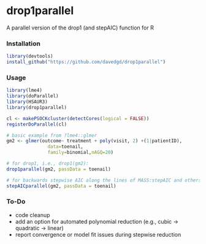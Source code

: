 # drop1parallel
A parallel version of the drop1 (and stepAIC) function for R

### Installation
```R
library(devtools)
install_github("https://github.com/davedgd/drop1parallel")
```

### Usage
```R
library(lme4)
library(doParallel)
library(HSAUR3)
library(drop1parallel)

cl <- makePSOCKcluster(detectCores(logical = FALSE))
registerDoParallel(cl)

# basic example from ?lme4::glmer
gm2 <- glmer(outcome~ treatment + poly(visit, 2) +(1|patientID),
               data=toenail,
               family=binomial,nAGQ=20)

# for drop1, i.e., drop1(gm2):
drop1parallel(gm2, passData = toenail)

# for backwards stepwise AIC along the lines of MASS:stepAIC and others:
stepAICparallel(gm2, passData = toenail)
```

### To-Do
- code cleanup
- add an option for automated polynomial reduction (e.g., cubic -> quadratic -> linear)
- report convergence or model fit issues during stepwise reduction
